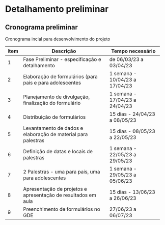 # Detalhamento preliminar


## Cronograma preliminar

Cronograma incial para desenvolvimento do projeto


|  Item | Descrição  | Tempo necessário |
|-------------|-----------------------|------------------|
|1| Fase Preliminar - especificação e detalhamento | de 06/03/23 a 03/04/23 | 
|2| Elaboração de formulários (para pais e para adolescentes  | 1 semana - 10/04/23 a  17/04/23 |
|3| Planejamento de divulgação, finalização do formulário   | 1 semana - 17/04/23 a 24/04/23 |
|4| Distribuição de formulários   | 15 dias - 24/04/23 a 08/05/23 |
|5| Levantamento de dados e elaboração de material para palestras  | 15 dias - 08/05/23 a 22/05/23 |
|6| Definição de datas e locais de palestras  | 1 semana - 22/05/23 a 29/05/23 |
|7| 2 Palestras - uma para pais, uma para adolescentes  | 1 semana - 29/05/23 a 05/06/23 |
|8| Apresentação de projetos e apresentação de resultados em aula  | 15 dias - 13/06/23 a 26/06/23 |
|9| Preenchimento de formulários no GDE  | 27/06/23 a 06/07/23 |






